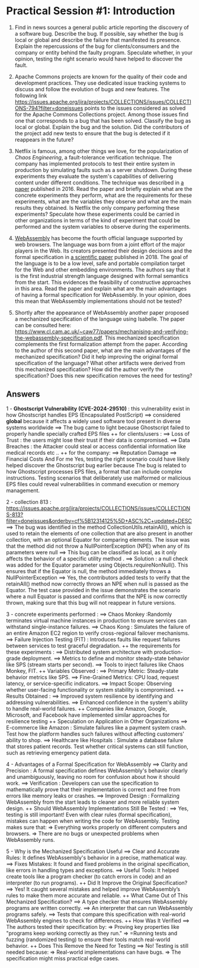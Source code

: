 # Practical Session #1: Introduction

1. Find in news sources a general public article reporting the discovery of a software bug. Describe the bug. If possible, say whether the bug is local or global and describe the failure that manifested its presence. Explain the repercussions of the bug for clients/consumers and the company or entity behind the faulty program. Speculate whether, in your opinion, testing the right scenario would have helped to discover the fault.

2. Apache Commons projects are known for the quality of their code and development practices. They use dedicated issue tracking systems to discuss and follow the evolution of bugs and new features. The following link https://issues.apache.org/jira/projects/COLLECTIONS/issues/COLLECTIONS-794?filter=doneissues points to the issues considered as solved for the Apache Commons Collections project. Among those issues find one that corresponds to a bug that has been solved. Classify the bug as local or global. Explain the bug and the solution. Did the contributors of the project add new tests to ensure that the bug is detected if it reappears in the future?

3. Netflix is famous, among other things we love, for the popularization of *Chaos Engineering*, a fault-tolerance verification technique. The company has implemented protocols to test their entire system in production by simulating faults such as a server shutdown. During these experiments they evaluate the system's capabilities of delivering content under different conditions. The technique was described in [a paper](https://arxiv.org/ftp/arxiv/papers/1702/1702.05843.pdf) published in 2016. Read the paper and briefly explain what are the concrete experiments they perform, what are the requirements for these experiments, what are the variables they observe and what are the main results they obtained. Is Netflix the only company performing these experiments? Speculate how these experiments could be carried in other organizations in terms of the kind of experiment that could be performed and the system variables to observe during the experiments.

4. [WebAssembly](https://webassembly.org/) has become the fourth official language supported by web browsers. The language was born from a joint effort of the major players in the Web. Its creators presented their design decisions and the formal specification in [a scientific paper](https://people.mpi-sws.org/~rossberg/papers/Haas,%20Rossberg,%20Schuff,%20Titzer,%20Gohman,%20Wagner,%20Zakai,%20Bastien,%20Holman%20-%20Bringing%20the%20Web%20up%20to%20Speed%20with%20WebAssembly.pdf) published in 2018. The goal of the language is to be a low level, safe and portable compilation target for the Web and other embedding environments. The authors say that it is the first industrial strength language designed with formal semantics from the start. This evidences the feasibility of constructive approaches in this area. Read the paper and explain what are the main advantages of having a formal specification for WebAssembly. In your opinion, does this mean that WebAssembly implementations should not be tested? 

5.  Shortly after the appearance of WebAssembly another paper proposed a mechanized specification of the language using Isabelle. The paper can be consulted here: https://www.cl.cam.ac.uk/~caw77/papers/mechanising-and-verifying-the-webassembly-specification.pdf. This mechanized specification complements the first formalization attempt from the paper. According to the author of this second paper, what are the main advantages of the mechanized specification? Did it help improving the original formal specification of the language? What other artifacts were derived from this mechanized specification? How did the author verify the specification? Does this new specification removes the need for testing?

## Answers

1 - **Ghostscript Vulnerability (CVE-2024-29510)**  : this vulnerability exist in how Ghostscript handles EPS (Encapsulated PostScript) 
   ==> considered **global** because it affects a widely used software tool present in diverse systems worldwide
   ==> The bug came to light because Ghostscript failed to properly handle specially crafted EPS files 
   ++ for clients/users :
   ==> Loss of Trust : the users might lose their trust if their data is compromised.
   ==> Data Breaches : the Attacker could steal or access confidential information like medical records etc ..
   ++ for the company:
   ==> Reputation Damage
   ==> Financial Costs
   And For me Yes, testing the right scenario could have likely helped discover the Ghostscript bug earlier because The bug is related to how Ghostscript processes EPS files, a format that can include complex instructions. Testing scenarios that deliberately use malformed or malicious EPS files could reveal vulnerabilities in command execution or memory management.

2 - collection 813 : https://issues.apache.org/jira/projects/COLLECTIONS/issues/COLLECTIONS-813?filter=doneissues&orderby=cf%5B12314125%5D+ASC%2C+updated+DESC
    ==> The bug was identified in the method CollectionUtils.retainAll(), which is used to retain the elements of one collection that are also present in another collection, with an optional Equator for comparing elements. The issue was that the method did not throw a NullPointerException (NPE) when any of its parameters were null
    ==> This bug can be classified as local, as it only affects the behavior of a specific utility method .
    ==> Solution :  a null check was added for the Equator parameter using Objects.requireNonNull(). This ensures that if the Equator is null, the method immediately throws a NullPointerException
    ==> Yes, the contributors added tests to verify that the retainAll() method now correctly throws an NPE when null is passed as the Equator. The test case provided in the issue demonstrates the scenario where a null Equator is passed and confirms that the NPE is now correctly thrown, making sure that this bug will not reappear in future versions.

3 - concrete experiments performed :
   ==> Chaos Monkey :Randomly terminates virtual machine instances in production to ensure services can withstand single-instance failures.
   ==> Chaos Kong : Simulates the failure of an entire Amazon EC2 region to verify cross-regional failover mechanisms.
   ==> Failure Injection Testing (FIT) : Introduces faults like request failures between services to test graceful degradation.
  ++ the requirements for these experiments :
   ==> Distributed system architecture with production-grade deployment. 
   ==> Metrics to define and monitor steady-state behavior like SPS (stream starts per second).
   ==> Tools to inject failures like  Chaos Monkey, FIT.
  ++ Variables Observed :
  ==> Primary Metric: Steady-state behavior metrics like SPS.
  ==> Fine-Grained Metrics: CPU load, request latency, or service-specific indicators.
  ==> Impact Scope: Observing whether user-facing functionality or system stability is compromised.
  ++ Results Obtained :
  ==> Improved system resilience by identifying and addressing vulnerabilities.
  ==> Enhanced confidence in the system's ability to handle real-world failures.
  ++ Companies like Amazon, Google, Microsoft, and Facebook have implemented similar approaches for resilience testing
  ++ Speculation on Application in Other Organizations 
  ==> E-commerce like Amazon : Simulate failures like a payment system crash. Test how the platform handles such failures without affecting customers' ability to shop.
  ==> Healthcare like Hospitals : Simulate a database failure that stores patient records. Test whether critical systems can still function, such as retrieving emergency patient data.

4 - Advantages of a Formal Specification for WebAssembly
  ==> Clarity and Precision : A formal specification defines WebAssembly's behavior clearly and unambiguously, leaving no room for confusion about how it should work.
  ==> Verification : Developers can use the specification to mathematically prove that their implementation is correct and free from errors like memory leaks or crashes.
  ==> Improved Design : Formalizing WebAssembly from the start leads to cleaner and more reliable system design.
 ++ Should WebAssembly Implementations Still Be Tested : 
  ==> Yes, testing is still important! Even with clear rules (formal specification), mistakes can happen when writing the code for WebAssembly. Testing makes sure that:
       => Everything works properly on different computers and browsers.
       => There are no bugs or unexpected problems when WebAssembly runs.

5 - Why is the Mechanized Specification Useful 
  ==> Clear and Accurate Rules: It defines WebAssembly's behavior in a precise, mathematical way.
  ==> Fixes Mistakes: It found and fixed problems in the original specification, like errors in handling types and exceptions.
  ==> Useful Tools: It helped create tools like a program checker (to catch errors in code) and an interpreter (to run programs).
  ++ Did It Improve the Original Specification?
  ==> Yes! It caught several mistakes and helped improve WebAssembly’s rules to make them more accurate and reliable.
  ++ What Came Out of This Mechanized Specification?
  ==> A type checker that ensures WebAssembly programs are written correctly.
  ==> An interpreter that can run WebAssembly programs safely.
  ==> Tests that compare this specification with real-world WebAssembly engines to check for differences.
  ++ How Was It Verified
  ==> The authors tested their specification by:
      => Proving key properties like "programs keep working correctly as they run."
      => =Running tests and fuzzing (randomized testing) to ensure their tools match real-world behavior.
   ++ Does This Remove the Need for Testing
  ==> No! Testing is still needed because:
         => Real-world implementations can have bugs.
         => The specification might miss practical edge cases.